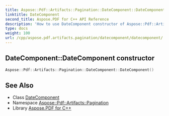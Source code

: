 ```yaml
---
title: Aspose::Pdf::Artifacts::Pagination::DateComponent::DateComponent constructor
linktitle: DateComponent
second_title: Aspose.PDF for C++ API Reference
description: 'How to use DateComponent constructor of Aspose::Pdf::Artifacts::Pagination::DateComponent class in C++.'
type: docs
weight: 100
url: /cpp/aspose.pdf.artifacts.pagination/datecomponent/datecomponent/
---
```

## DateComponent::DateComponent constructor




```cpp
Aspose::Pdf::Artifacts::Pagination::DateComponent::DateComponent()
```

## See Also

* Class [DateComponent](../)
* Namespace [Aspose::Pdf::Artifacts::Pagination](../../)
* Library [Aspose.PDF for C++](../../../)
